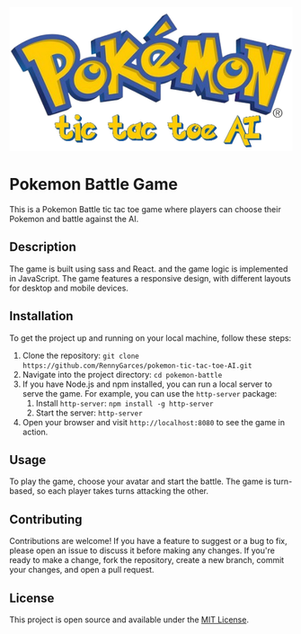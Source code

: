 ![logo](https://github.com/RennyGarces/pokemon-tic-tac-toe-AI/blob/main/src/images/pokemon-logo.png)


# Pokemon Battle Game

This is a Pokemon Battle tic tac toe game where players can choose their Pokemon and battle against the AI.

## Description

The game is built using sass and React. and the game logic is implemented in JavaScript. The game features a responsive design, with different layouts for desktop and mobile devices.

## Installation

To get the project up and running on your local machine, follow these steps:

1. Clone the repository: `git clone https://github.com/RennyGarces/pokemon-tic-tac-toe-AI.git`
2. Navigate into the project directory: `cd pokemon-battle`
3. If you have Node.js and npm installed, you can run a local server to serve the game. For example, you can use the `http-server` package:
   1. Install `http-server`: `npm install -g http-server`
   2. Start the server: `http-server`
4. Open your browser and visit `http://localhost:8080` to see the game in action.

## Usage

To play the game, choose your avatar and start the battle. The game is turn-based, so each player takes turns attacking the other.

## Contributing

Contributions are welcome! If you have a feature to suggest or a bug to fix, please open an issue to discuss it before making any changes. If you're ready to make a change, fork the repository, create a new branch, commit your changes, and open a pull request.

## License

This project is open source and available under the [MIT License](LICENSE).
